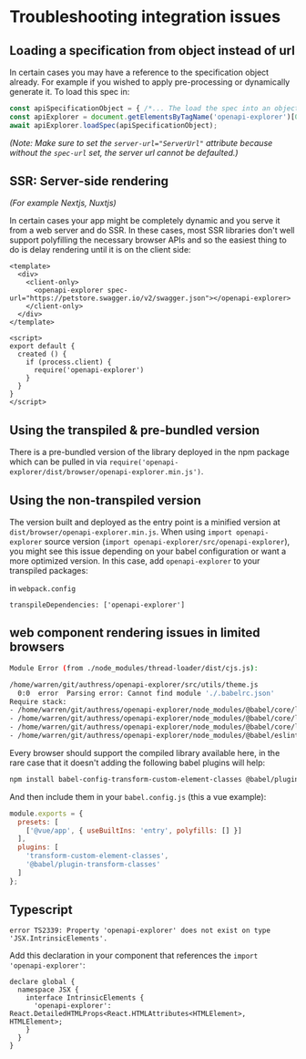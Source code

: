 # Troubleshooting integration issues


## Loading a specification from object instead of url
In certain cases you may have a reference to the specification object already. For example if you wished to apply pre-processing or dynamically generate it. To load this spec in:

```js
const apiSpecificationObject = { /*... The load the spec into an object here */ };
const apiExplorer = document.getElementsByTagName('openapi-explorer')[0];
await apiExplorer.loadSpec(apiSpecificationObject);
```

_(Note: Make sure to set the `server-url="ServerUrl"` attribute because without the `spec-url` set, the server url cannot be defaulted.)_

## SSR: Server-side rendering
_(For example Nextjs, Nuxtjs)_

In certain cases your app might be completely dynamic and you serve it from a web server and do SSR. In these cases, most SSR libraries don't well support polyfilling the necessary browser APIs and so the easiest thing to do is delay rendering until it is on the client side:
```vue
<template>
  <div>
    <client-only>
      <openapi-explorer spec-url="https://petstore.swagger.io/v2/swagger.json"></openapi-explorer>
    </client-only>
  </div>
</template>

<script>
export default {
  created () {
    if (process.client) {
      require('openapi-explorer')
    }
  }
}
</script>
```

## Using the transpiled & pre-bundled version
There is a pre-bundled version of the library deployed in the npm package which can be pulled in via `require('openapi-explorer/dist/browser/openapi-explorer.min.js')`.

## Using the non-transpiled version
The version built and deployed as the entry point is a minified version at `dist/browser/openapi-explorer.min.js`. When using `import openapi-explorer` source version (`import openapi-explorer/src/openapi-explorer`), you might see this issue depending on your babel configuration or want a more optimized version. In this case, add `openapi-explorer` to your transpiled packages:

in `webpack.config`
```
transpileDependencies: ['openapi-explorer']
```

## web component rendering issues in limited browsers

```sh
Module Error (from ./node_modules/thread-loader/dist/cjs.js):

/home/warren/git/authress/openapi-explorer/src/utils/theme.js
  0:0  error  Parsing error: Cannot find module './.babelrc.json'
Require stack:
- /home/warren/git/authress/openapi-explorer/node_modules/@babel/core/lib/config/files/configuration.js
- /home/warren/git/authress/openapi-explorer/node_modules/@babel/core/lib/config/files/index.js
- /home/warren/git/authress/openapi-explorer/node_modules/@babel/core/lib/index.js
- /home/warren/git/authress/openapi-explorer/node_modules/@babel/eslint-parser/lib/index.js
```

Every browser should support the compiled library available here, in the rare case that it doesn't adding the following babel plugins will help:

```sh
npm install babel-config-transform-custom-element-classes @babel/plugin-transform-classes
```

And then include them in your `babel.config.js` (this a vue example):
```js
module.exports = {
  presets: [
    ['@vue/app', { useBuiltIns: 'entry', polyfills: [] }]
  ],
  plugins: [
    'transform-custom-element-classes',
    '@babel/plugin-transform-classes'
  ]
};

```

## Typescript

`error TS2339: Property 'openapi-explorer' does not exist on type 'JSX.IntrinsicElements'.`

Add this declaration in your component that references the `import 'openapi-explorer'`:

```tsx
declare global {
  namespace JSX {
    interface IntrinsicElements {
      'openapi-explorer': React.DetailedHTMLProps<React.HTMLAttributes<HTMLElement>, HTMLElement>;
    }
  }
}
```
